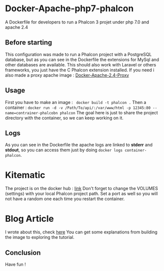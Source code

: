 # Docker-Apache-php7-phalcon
A Dockerfile for developers to run a Phalcon 3 projet under php 7.0 and apache 2.4

## Before starting

This configuration was made to run a Phalcon project with a PostgreSQL database, but as you can see in the Dockerfile the extensions for MySql and other databases are available.
This should also work with Laravel or others frameworks, you just have the C Phalcon extension installed.
If you need i also made a proxy apache image : [Docker-Apache-2.4-Proxy](https://github.com/ZHAJOR/Docker-Apache-2.4-Proxy)

## Usage
First you have to make an image :
` docker build -t phalcon .`
Then a container :
`docker run -d -v /Path/To/api/:/var/www/html -p 12345:80 --name=contrainer-phalcobn phalcon`
The goal here is just to share the project directory with the container, so we can keep working on it.

## Logs
As you can see in the Dockerfile the apache logs are linked to **stderr** and **stdout**, so you can access them just by doing `docker logs container-phalcon`.

# Kitematic
The project is on the docker hub : [link](https://hub.docker.com/u/zhajor/)
Don't forget to change the VOLUMES (settings) with your local Phalcon project path.
Set a port as well so you will not have a random one each time you restart the container.

# Blog Article
I wrote about this, check [here](https://blog.zhajor.com/2016/09/a-docker-image-for-phalcon-and-tutorial/)
You can get some explanations from building the image to exploring the tutorial.

## Conclusion
Have fun !
